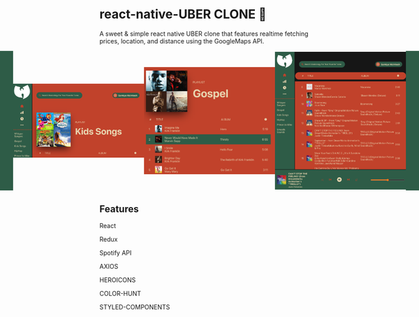 # react-native-UBER CLONE 💸

A sweet & simple react native UBER clone that features realtime fetching prices, location, and distance using the GoogleMaps API.

<div style="display: flex; align-items: center; justify-content: center; width: 100%;">
  <img src="assets/img/Login.PNG" width="300px" />
  <img src="assets/img/Header-NoBackground.PNG" width="300px" />
    <img src="assets/img/Body.PNG" width="300px" />
      <img src="assets/img/FullScreen.PNG" width="300px" />
        <img src="assets/img/Login.PNG" width="300px" />

</div>

## Features

React

Redux

Spotify API

AXIOS

HEROICONS

COLOR-HUNT

STYLED-COMPONENTS
